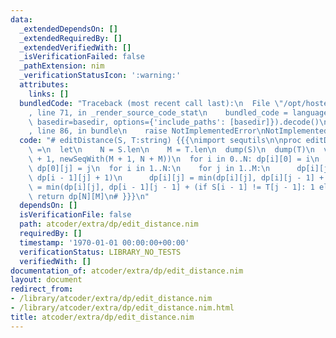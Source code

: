 ```yaml
---
data:
  _extendedDependsOn: []
  _extendedRequiredBy: []
  _extendedVerifiedWith: []
  _isVerificationFailed: false
  _pathExtension: nim
  _verificationStatusIcon: ':warning:'
  attributes:
    links: []
  bundledCode: "Traceback (most recent call last):\n  File \"/opt/hostedtoolcache/Python/3.9.6/x64/lib/python3.9/site-packages/onlinejudge_verify/documentation/build.py\"\
    , line 71, in _render_source_code_stat\n    bundled_code = language.bundle(stat.path,\
    \ basedir=basedir, options={'include_paths': [basedir]}).decode()\n  File \"/opt/hostedtoolcache/Python/3.9.6/x64/lib/python3.9/site-packages/onlinejudge_verify/languages/nim.py\"\
    , line 86, in bundle\n    raise NotImplementedError\nNotImplementedError\n"
  code: "# editDistance(S, T:string) {{{\nimport sequtils\n\nproc editDistance(S,T:string):int\
    \ =\n  let\n    N = S.len\n    M = T.len\n  dump(S)\n  dump(T)\n  var dp = newSeqWith(N\
    \ + 1, newSeqWith(M + 1, N + M))\n  for i in 0..N: dp[i][0] = i\n  for j in 0..M:\
    \ dp[0][j] = j\n  for i in 1..N:\n    for j in 1..M:\n      dp[i][j] = min(dp[i][j],\
    \ dp[i - 1][j] + 1)\n      dp[i][j] = min(dp[i][j], dp[i][j - 1] + 1)\n      dp[i][j]\
    \ = min(dp[i][j], dp[i - 1][j - 1] + (if S[i - 1] != T[j - 1]: 1 else: 0))\n \
    \ return dp[N][M]\n# }}}\n"
  dependsOn: []
  isVerificationFile: false
  path: atcoder/extra/dp/edit_distance.nim
  requiredBy: []
  timestamp: '1970-01-01 00:00:00+00:00'
  verificationStatus: LIBRARY_NO_TESTS
  verifiedWith: []
documentation_of: atcoder/extra/dp/edit_distance.nim
layout: document
redirect_from:
- /library/atcoder/extra/dp/edit_distance.nim
- /library/atcoder/extra/dp/edit_distance.nim.html
title: atcoder/extra/dp/edit_distance.nim
---
```


